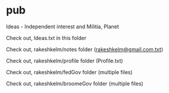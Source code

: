# pub
Ideas - Independent interest and Militia, Planet

Check out, Ideas.txt in this folder

Check out, rakeshkelm/notes folder (rakeshkelm@gmail.com.txt)

Check out, rakeshkelm/profile folder (Profile.txt)

Check out, rakeshkelm/fedGov folder (multiple files)

Check out, rakeshkelm/broomeGov folder (multiple files)

